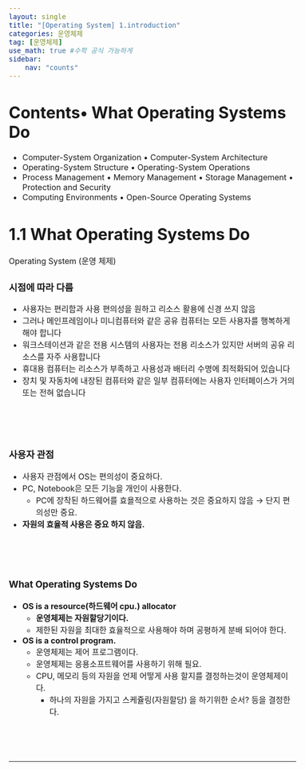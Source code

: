 ```yaml
---
layout: single
title: "[Operating System] 1.introduction" 
categories: 운영체제
tag: [운영체제]
use_math: true #수학 공식 가능하게
sidebar:
    nav: "counts"
---
```


<style>
  body {
    font-size: 16px; /* 폰트 사이즈 조절 */
  }
</style>





# **Contents**• What Operating Systems Do

- Computer-System Organization
• Computer-System Architecture
- Operating-System Structure
• Operating-System Operations
- Process Management
• Memory Management
• Storage Management
• Protection and Security
- Computing Environments
• Open-Source Operating Systems

# **1.1 What Operating Systems Do**

Operating System (운영 체제)

### 시점에 따라 다름

- 사용자는 편리함과 사용 편의성을 원하고 리소스 활용에 신경 쓰지 않음
- 그러나 메인프레임이나 미니컴퓨터와 같은 공유 컴퓨터는 모든 사용자를 행복하게 해야 합니다
- 워크스테이션과 같은 전용 시스템의 사용자는 전용 리소스가 있지만 서버의 공유 리소스를 자주 사용합니다
- 휴대용 컴퓨터는 리소스가 부족하고 사용성과 배터리 수명에 최적화되어 있습니다
- 장치 및 자동차에 내장된 컴퓨터와 같은 일부 컴퓨터에는 사용자 인터페이스가 거의 또는 전혀 없습니다

<br>

**<br>**

### 사용자 관점

- 사용자 관점에서 OS는 편의성이 중요하다.
- PC, Notebook은 모든 기능을 개인이 사용한다.
    - PC에 장착된 하드웨어를 효욜적으로 사용하는 것은 중요하지 않음 → 단지 편의성만 중요.
- **자원의 효율적 사용은 중요 하지 않음.**

<br>

**<br>**

### **What Operating Systems Do**

- **OS is a resource(하드웨어 cpu.) allocator**
    - **운영체제는 자원할당기이다.**
    - 제한된 자원을 최대한 효율적으로 사용해야 하며 공평하게 분배 되어야 한다.
- **OS is a control program.**
    - 운영체제는 제어 프로그램이다.
    - 운영체제는 응용소프트웨어를 사용하기 위해 필요.
    - CPU, 메모리 등의 자원을 언제 어떻게 사용 할지를 결정하는것이 운영체제이다.
        - 하나의 자원을 가지고 스케쥴링(자원할당) 을 하기위한 순서? 등을 결정한다.

<br>

**<br>**

****